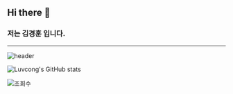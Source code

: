 ## Hi there 🐸
### 저는 김경훈 입니다.
---

![header](https://capsule-render.vercel.app/api?type=waving&color=timeGradient&text=Welcome%20to%20KIMXSIN'S%20GitHub%20🐸&animation=twinkling&fontSize=35&fontAlignY=40&fontAlign=38&height=250)


![Luvcong's GitHub stats](https://github-readme-stats.vercel.app/api?username=Luvcong&count_private=true)


![조회수](https://hits.seeyoufarm.com/api/count/incr/badge.svg?url=https%3A%2F%2Fgithub.com%2Fkimxsin&count_bg=%2379C83D&title_bg=%23555555&icon=expertsexchange.svg&icon_color=%23E7E7E7&title=SIN&edge_flat=false)
